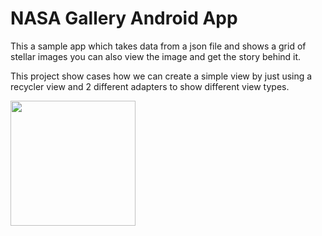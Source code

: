 <h1>NASA Gallery Android App</h1>

This a sample app which takes data from a json file and shows a grid of stellar images you can also view the image and get the story behind it.

This project show cases how we can create a simple view by just using a recycler view and 2 different adapters to show different view types.

<image src = "https://user-images.githubusercontent.com/38561913/73653571-7686fa80-46af-11ea-9e08-34b13b2dda21.jpg" width = "200">

